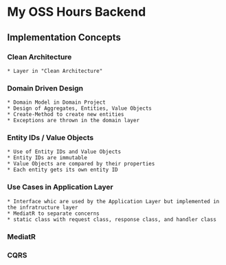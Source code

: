 # My OSS Hours Backend

## Implementation Concepts

### Clean Architecture

	* Layer in "Clean Architecture"

### Domain Driven Design

	* Domain Model in Domain Project
	* Design of Aggregates, Entities, Value Objects
	* Create-Method to create new entities
	* Exceptions are thrown in the domain layer

### Entity IDs / Value Objects

	* Use of Entity IDs and Value Objects
	* Entity IDs are immutable
	* Value Objects are compared by their properties
	* Each entity gets its own entity ID

### Use Cases in Application Layer

	* Interface whic are used by the Application Layer but implemented in the infratructure layer
	* MediatR to separate concerns
	* static class with request class, response class, and handler class

### MediatR

### CQRS

### 


